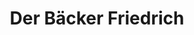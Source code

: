 ---
title: "Der Bäcker Friedrich"
url: /schwarzenbach-a-wald/der-baecker-friedrich-hauptstrasse/
shop: Bäckerei
---